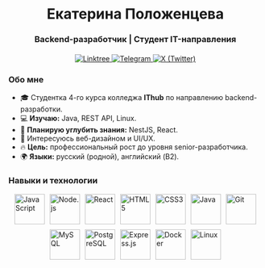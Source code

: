 

<div id="header" style="text-align: center;">
  <h1>Екатерина Положенцева</h1>
  <h3>Backend-разработчик | Студент IT-направления</h3>
</div>

<div id="socials" style="text-align: center; margin: 20px 0;">
  <a href="https://linktr.ee/K4t3a">
    <img src="https://img.shields.io/badge/linktree-green?style=for-the-badge&logo=linktree&logoColor=white" alt="Linktree">
  </a>
  <a href="https://t.me/adepto_xiao">
    <img src="https://img.shields.io/badge/telegram-blue?style=for-the-badge&logo=telegram&logoColor=white" alt="Telegram">
  </a>
  <a href="https://x.com/y_yaded">
    <img src="https://img.shields.io/badge/x-black?style=for-the-badge&logo=x&logoColor=white" alt="X (Twitter)">
  </a>
</div>

### Обо мне  
- 🎓 Студентка 4-го курса колледжа **IThub** по направлению backend-разработки.  
- 💻 **Изучаю:** Java, REST API, Linux.  
- 🚀 **Планирую углубить знания:** NestJS, React.  
- 🎨 Интересуюсь веб-дизайном и UI/UX.  
- 🔥 **Цель:** профессиональный рост до уровня senior-разработчика.  
- 🌍 **Языки:** русский (родной), английский (B2).  

### Навыки и технологии  
<div style="display: flex; justify-content: center; gap: 10px; flex-wrap: wrap;">
  <img src="https://cdn.jsdelivr.net/gh/devicons/devicon@latest/icons/javascript/javascript-original.svg" style="height: 60px; width: 60px;" title="JavaScript" />
  <img src="https://cdn.jsdelivr.net/gh/devicons/devicon@latest/icons/nodejs/nodejs-original.svg" style="height: 60px; width: 60px;" title="Node.js" />
  <img src="https://cdn.jsdelivr.net/gh/devicons/devicon@latest/icons/react/react-original.svg" style="height: 60px; width: 60px;" title="React" />
  <img src="https://cdn.jsdelivr.net/gh/devicons/devicon@latest/icons/html5/html5-original-wordmark.svg" style="height: 60px; width: 60px;" title="HTML5" />
  <img src="https://cdn.jsdelivr.net/gh/devicons/devicon@latest/icons/css3/css3-original.svg" style="height: 60px; width: 60px;" title="CSS3" />
  <img src="https://cdn.jsdelivr.net/gh/devicons/devicon@latest/icons/java/java-original.svg" style="height: 60px; width: 60px;" title="Java" />
  <img src="https://cdn.jsdelivr.net/gh/devicons/devicon@latest/icons/git/git-original.svg" style="height: 60px; width: 60px;" title="Git" />
  <img src="https://cdn.jsdelivr.net/gh/devicons/devicon@latest/icons/mysql/mysql-original.svg" style="height: 60px; width: 60px;" title="MySQL" />
  <img src="https://cdn.jsdelivr.net/gh/devicons/devicon@latest/icons/postgresql/postgresql-original.svg" style="height: 60px; width: 60px;" title="PostgreSQL" />
  <img src="https://cdn.jsdelivr.net/gh/devicons/devicon@latest/icons/express/express-original.svg" style="height: 60px; width: 60px;" title="Express.js" />
  <img src="https://cdn.jsdelivr.net/gh/devicons/devicon@latest/icons/docker/docker-original.svg" style="height: 60px; width: 60px;" title="Docker" />
  <img src="https://cdn.jsdelivr.net/gh/devicons/devicon@latest/icons/linux/linux-original.svg" style="height: 60px; width: 60px;" title="Linux" />
</div>

</div>
